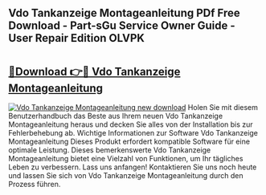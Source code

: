 ## Vdo Tankanzeige Montageanleitung PDf Free Download - Part-sGu Service Owner Guide - User Repair Edition OLVPK

# <h2><a href="http://df7bpof.blite.top/?on=Vdo+Tankanzeige+Montageanleitung">🔗Download 👉🔴 Vdo Tankanzeige Montageanleitung</a></h2>

[![Vdo Tankanzeige Montageanleitung new download](https://i.imgur.com/lujVjoI.png)](http://df7bpof.blite.top/?on=Vdo+Tankanzeige+Montageanleitung)
Holen Sie mit diesem Benutzerhandbuch das Beste aus Ihrem neuen Vdo Tankanzeige Montageanleitung heraus und decken Sie alles von der Installation bis zur Fehlerbehebung ab. Wichtige Informationen zur Software Vdo Tankanzeige Montageanleitung Dieses Produkt erfordert kompatible Software für eine optimale Leistung. Dieses bemerkenswerte Vdo Tankanzeige Montageanleitung bietet eine Vielzahl von Funktionen, um Ihr tägliches Leben zu verbessern. Lass uns anfangen! Kontaktieren Sie uns noch heute und lassen Sie sich von Vdo Tankanzeige Montageanleitung durch den Prozess führen.
